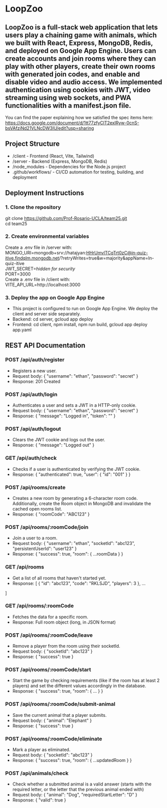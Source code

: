 # LoopZoo

LoopZoo is a full-stack web application that lets users play a chaining game with animals, which we built with React, Express, MongoDB, Redis, and deployed on Google App Engine. Users can create accounts and join rooms where they can play with other players, create their own rooms with generated join codes, and enable and disable video and audio access. We implemented authentication using cookies with JWT, video streaming using web sockets, and PWA functionalities with a manifest.json file. 
---

You can find the paper explaining how we satisfied the spec items here: 
https://docs.google.com/document/d/1tt77zfyClT2exlRyw-0cnS-bsVAfziNd21VLNcDW3lU/edit?usp=sharing

## Project Structure

- /client - Frontend (React, Vite, Tailwind) 
- /server - Backend (Express, MongoDB, Redis) 
- /node_modules - Dependencies for the Node.js project
- .github/workflows/ - CI/CD automation for testing, building, and deployment

## Deployment Instructions

### 1. Clone the repository
git clone https://github.com/Prof-Rosario-UCLA/team25.git  
cd team25
### 2. Create environmental variables
Create a .env file in /server with:    
MONGO_URI=mongodb+srv://hatajyan:HHrUmvlTCqTrt0zC@in-quiz-itive.findqlm.mongodb.net/?retryWrites=true&w=majority&appName=In-quiz-itive  
JWT_SECRET=*hidden for security*  
PORT=3000  
Create a .env file in /client with:  
VITE_API_URL=http://localhost:3000
### 3. Deploy the app on Google App Engine
- This project is configured to run on Google App Engine. We deploy the client and server side separately.
- Backend:  cd server, gcloud app deploy  
- Frontend:  cd client, npm install, npm run build, gcloud app deploy app.yaml  

## REST API Documentation

### POST /api/auth/register
- Registers a new user.
- Request body:
{
  "username": "ethan",
  "password": "secret"
}
- Response: 201 Created

### POST /api/auth/login
- Authenticates a user and sets a JWT in a HTTP-only cookie.
- Request body: 
{
  "username": "ethan",
  "password": "secret"
}
- Response: { "message": "Logged in", "token": "<jwt>" }

### POST /api/auth/logout
- Clears the JWT cookie and logs out the user.
- Response: { "message": "Logged out" }

### GET /api/auth/check
- Checks if a user is authenticated by verifying the JWT cookie.
- Response:
{
  "authenticated": true,
  "user": { "id": "001" }
}

### POST /api/rooms/create
- Creates a new room by generating a 6-character room code. Additionally, create the Room object in MongoDB and invalidate the cached open rooms list.
- Response: { "roomCode": "ABC123" }

### POST /api/rooms/:roomCode/join
- Join a user to a room.
- Request body:
{
  "username": "ethan",
  "socketId": "abc123",
  "persistentUserId": "user123"
}
- Response: { "success": true, "room": { ...roomData } }

### GET /api/rooms
- Get a list of all rooms that haven't started yet.
- Response: 
[
  { "id": "abc123", "code": "RKLSJD", "players": 3 },
  ...

]

### GET /api/rooms/:roomCode
- Fetches the data for a specific room.
- Response: Full room object (long, in JSON format)

### POST /api/rooms/:roomCode/leave
- Remove a player from the room using their socketId.
- Request body:
{ "socketId": "abc123" }
- Response: { "success": true }

### POST /api/rooms/:roomCode/start
- Start the game by checking requirements (like if the room has at least 2 players) and set the different values accordingly in the database.
- Response: { "success": true, "room": { ... } }

### POST /api/rooms/:roomCode/submit-animal
- Save the current animal that a player submits.
- Request body:
{ "animal": "Elephant" }
- Response: { "success": true }

### POST /api/rooms/:roomCode/eliminate
- Mark a player as eliminated.
- Request body:
{ "socketId": "abc123" }
- Response: { "success": true, "room": { ...updatedRoom } }

### POST /api/animals/check
- Check whether a submitted animal is a valid answer (starts with the required letter, or the letter that the previous animal ended with)
- Request body:
{
  "animal": "Dog",
  "requiredStartLetter": "D"
}
- Response: { "valid": true }


